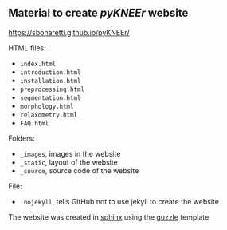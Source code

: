 ## Material to create *pyKNEEr* website
https://sbonaretti.github.io/pyKNEEr/

HTML files:  
- `index.html`
- `introduction.html`  
- `installation.html`  
- `preprocessing.html`  
- `segmentation.html`
- `morphology.html`
- `relaxometry.html`  
- `FAQ.html`  

Folders:  
- `_images`, images in the website
- `_static`, layout of the website 
- `_source`, source code of the website

File:  
- `.nojekyll`, tells GitHub not to use jekyll to create the website

The website was created in [sphinx](http://www.sphinx-doc.org/en/master/) using the [guzzle](https://github.com/guzzle/guzzle_sphinx_theme) template

